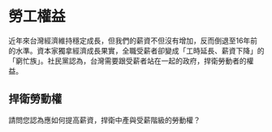 # 勞工權益

近年來台灣經濟維持穩定成長，但我們的薪資不但沒有增加，反而倒退至16年前的水準。資本家獨拿經濟成長果實，全職受薪者卻變成「工時延長、薪資下降」的「窮忙族」。社民黨認為，台灣需要跟受薪者站在一起的政府，捍衛勞動者的權益。

## 捍衛勞動權

請問您認為應如何提高薪資，捍衛中產與受薪階級的勞動權？
